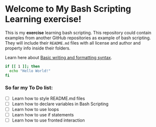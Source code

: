 # Welcome to My Bash Scripting Learning exercise!

This is my **exercise** learning bash scripting. This repository could contain examples from another GitHub repositories as example of bash scripting. They will include their `README.md` files with all license and author and property info inside their folders.

Learn here about [Basic writing and formatting syntax](https://docs.github.com/en/free-pro-team@latest/github/writing-on-github/basic-writing-and-formatting-syntax).

```bash
if [[ 1 ]]; then
  echo "Hello World!"
fi
```
### So far my To Do list:
- [ ] Learn how to style README.md files
- [ ] Learn how to declare variables in Bash Scripting
- [ ] Learn how to use loops
- [ ] Learn how to use if statements
- [ ] Learn how to use fronted interaction
